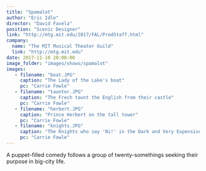 ```yaml
---
title: "Spamalot"
author: "Eric Idle"
director: "David Favela"
position: "Scenic Designer"
link: "http://mtg.mit.edu/2017/FAL/ProdStaff.html"
company:
  name: "The MIT Musical Theater Guild"
  link: "http://mtg.mit.edu"
date: 2017-11-10 20:00:00
image_folder: "images/shows/spamalot"
images:
   - filename: "boat.JPG"
     caption: "The Lady of the Lake's boat"
     pc: "Carrie Fowle"
   - filename: "taunter.JPG"
     caption: "The Frech taunt the English from their castle"
     pc: "Carrie Fowle"
   - filename: "herbert.JPG"
     caption: "Prince Herbert on the tall tower"
     pc: "Carrie Fowle"
   - filename: "knights.JPG"
     caption: "The Knights who say 'Ni!' in the Dark and Very Expensive Forest"
     pc: "Carrie Fowle"
---
```




A puppet-filled comedy follows a group of twenty-somethings seeking their purpose in big-city life.



